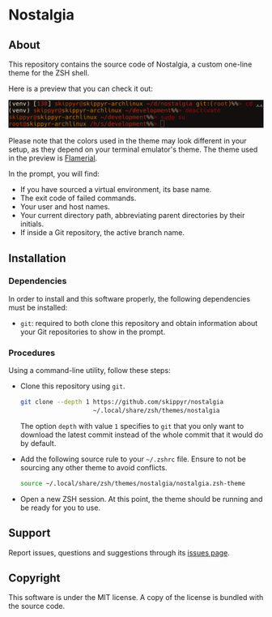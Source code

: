 # Nostalgia
## About
This repository contains the source code of Nostalgia, a custom one-line theme
for the ZSH shell.

Here is a preview that you can check it out:

![](preview.webp)

Please note that the colors used in the theme may look different in your setup,
as they depend on your terminal emulator's theme. The theme used in the preview
is [Flamerial](https://github.com/skippyr/flamerial).

In the prompt, you will find:

- If you have sourced a virtual environment, its base name.
- The exit code of failed commands.
- Your user and host names.
- Your current directory path, abbreviating parent directories by their
  initials.
- If inside a Git repository, the active branch name.

## Installation
### Dependencies
In order to install and this software properly, the following dependencies
must be installed:

- `git`: required to both clone this repository and obtain information about
         your Git repositories to show in the prompt.

### Procedures
Using a command-line utility, follow these steps:

- Clone this repository using `git`.

  ```bash
  git clone --depth 1 https://github.com/skippyr/nostalgia                     \
                      ~/.local/share/zsh/themes/nostalgia
  ```

  The option `depth` with value `1` specifies to `git` that you only want to
  download the latest commit instead of the whole commit that it would do by
  default.

- Add the following source rule to your `~/.zshrc` file. Ensure to not be
  sourcing any other theme to avoid conflicts.

  ```bash
  source ~/.local/share/zsh/themes/nostalgia/nostalgia.zsh-theme
  ```

- Open a new ZSH session. At this point, the theme should be running and be
  ready for you to use.

## Support
Report issues, questions and suggestions through its [issues page](https://github.com/skippyr/nostalgia/issues).

## Copyright
This software is under the MIT license. A copy of the license is bundled with
the source code.
